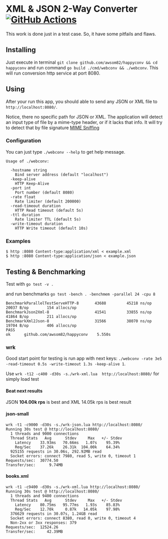 # XML & JSON 2-Way Converter [![GitHub Actions](https://github.com/awsom82/happyconv/workflows/Go/badge.svg)](https://github.com/awsom82/happyconv/actions?workflow=Go)
This work is done just in a test case. So, it have some pitfails and flaws.

## Installing
Just execute in terminal `git clone github.com/awsom82/happyconv && cd happyconv` and run command `go build ./cmd/webconv && ./webconv`.
This will run conversion http service at port 8080.

## Using
After your run this app, you should able to send any JSON or XML file to `http://localhost:8080/`.

Notice, there no specific path for JSON or XML. The application will detect an input type of file by a mime-type header, or if it lacks that info. It will try to detect that by file signature [MIME Sniffing](https://mimesniff.spec.whatwg.org)

### Configuration
You can just type `./webconv --help` to get help message.
```
Usage of ./webconv:

  -hostname string
  	Bind server address (default "localhost")
  -keep-alive
  	HTTP Keep-Alive
  -port int
  	Port number (default 8080)
  -rate float
  	Rate limiter (default 200000)
  -read-timeout duration
  	HTTP Read timeout (default 5s)
  -ttl duration
  	Rate limiter TTL (default 5s)
  -write-timeout duration
  	HTTP Write timeout (default 10s)
```

### Examples
```
$ http :8080 Content-type:application/xml < example.xml
$ http :8080 Content-type:application/json < example.json
```


## Testing & Benchmarking
Test with `go test -v .`

and run benchmarks 
`go test -bench . -benchmem -parallel 24 -cpu 8`

```
BenchmarkParallelTestServeHTTP-8   	   43688	     45218 ns/op	   20037 B/op	     154 allocs/op
BenchmarkJson2Xml-8                	   41541	     33855 ns/op	   41864 B/op	     211 allocs/op
BenchmarkXml2Json-8                	   31566	     38070 ns/op	   19704 B/op	     406 allocs/op
PASS
ok  	github.com/awsom82/happyconv	5.550s
```

### wrk
Good start point for testing is run app with next keys:
`./webconv -rate 3e5 -read-timeout 0.5s -write-timeout 1.3s -keep-alive 1`.

Use `wrk -t12 -c400 -d30s -s./wrk-xml.lua  http://localhost:8080/` for simply load test

#### Beat next results
JSON **104.00k rps** is best and XML 14.05k rps is best result 

#### json-small
```
wrk -t1 -c9000 -d30s -s./wrk-json.lua http://localhost:8080/
Running 30s test @ http://localhost:8080/
  1 threads and 9000 connections
  Thread Stats   Avg      Stdev     Max   +/- Stdev
    Latency    33.93ms   70.66ms   1.07s    95.39%
    Req/Sec    37.26k    26.31k  104.00k    64.34%
  925155 requests in 30.06s, 292.92MB read
  Socket errors: connect 7980, read 5, write 0, timeout 1
Requests/sec:  30774.50
Transfer/sec:      9.74MB
```

#### books.xml
```
wrk -t1 -c9400 -d30s -s./wrk-xml.lua http://localhost:8080/
Running 30s test @ http://localhost:8080/
  1 threads and 9400 connections
  Thread Stats   Avg      Stdev     Max   +/- Stdev
    Latency    80.75ms   95.77ms   1.93s    85.83%
    Req/Sec    12.70k     0.87k   14.05k    97.98%
  376629 requests in 30.07s, 1.24GB read
  Socket errors: connect 8380, read 0, write 0, timeout 4
  Non-2xx or 3xx responses: 379
Requests/sec:  12524.26
Transfer/sec:     42.39MB

```
